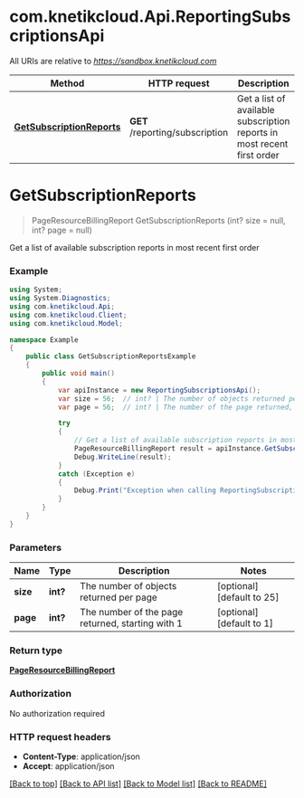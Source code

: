 # com.knetikcloud.Api.ReportingSubscriptionsApi

All URIs are relative to *https://sandbox.knetikcloud.com*

Method | HTTP request | Description
------------- | ------------- | -------------
[**GetSubscriptionReports**](ReportingSubscriptionsApi.md#getsubscriptionreports) | **GET** /reporting/subscription | Get a list of available subscription reports in most recent first order


<a name="getsubscriptionreports"></a>
# **GetSubscriptionReports**
> PageResourceBillingReport GetSubscriptionReports (int? size = null, int? page = null)

Get a list of available subscription reports in most recent first order

### Example
```csharp
using System;
using System.Diagnostics;
using com.knetikcloud.Api;
using com.knetikcloud.Client;
using com.knetikcloud.Model;

namespace Example
{
    public class GetSubscriptionReportsExample
    {
        public void main()
        {
            var apiInstance = new ReportingSubscriptionsApi();
            var size = 56;  // int? | The number of objects returned per page (optional)  (default to 25)
            var page = 56;  // int? | The number of the page returned, starting with 1 (optional)  (default to 1)

            try
            {
                // Get a list of available subscription reports in most recent first order
                PageResourceBillingReport result = apiInstance.GetSubscriptionReports(size, page);
                Debug.WriteLine(result);
            }
            catch (Exception e)
            {
                Debug.Print("Exception when calling ReportingSubscriptionsApi.GetSubscriptionReports: " + e.Message );
            }
        }
    }
}
```

### Parameters

Name | Type | Description  | Notes
------------- | ------------- | ------------- | -------------
 **size** | **int?**| The number of objects returned per page | [optional] [default to 25]
 **page** | **int?**| The number of the page returned, starting with 1 | [optional] [default to 1]

### Return type

[**PageResourceBillingReport**](PageResourceBillingReport.md)

### Authorization

No authorization required

### HTTP request headers

 - **Content-Type**: application/json
 - **Accept**: application/json

[[Back to top]](#) [[Back to API list]](../README.md#documentation-for-api-endpoints) [[Back to Model list]](../README.md#documentation-for-models) [[Back to README]](../README.md)

